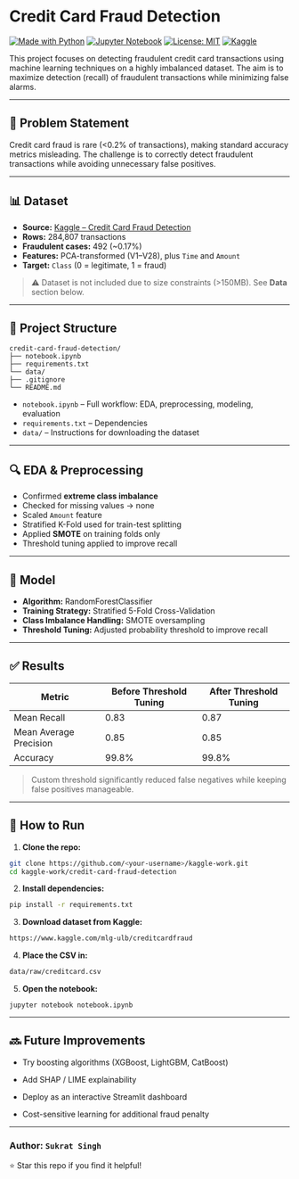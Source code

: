 # Credit Card Fraud Detection

[![Made with Python](https://img.shields.io/badge/Python-3.9%2B-blue.svg)]()
[![Jupyter Notebook](https://img.shields.io/badge/Notebook-Jupyter-orange.svg)]()
[![License: MIT](https://img.shields.io/badge/License-MIT-green.svg)]()
[![Kaggle](https://img.shields.io/badge/Kaggle-Projects-20beff?logo=kaggle)]()

This project focuses on detecting fraudulent credit card transactions using machine learning techniques on a highly imbalanced dataset. The aim is to maximize detection (recall) of fraudulent transactions while minimizing false alarms.

---

## 📌 Problem Statement

Credit card fraud is rare (<0.2% of transactions), making standard accuracy metrics misleading. The challenge is to correctly detect fraudulent transactions while avoiding unnecessary false positives.

---

## 📊 Dataset

- **Source:** [Kaggle – Credit Card Fraud Detection](https://www.kaggle.com/mlg-ulb/creditcardfraud)  
- **Rows:** 284,807 transactions  
- **Fraudulent cases:** 492 (~0.17%)  
- **Features:** PCA-transformed (V1–V28), plus `Time` and `Amount`  
- **Target:** `Class` (0 = legitimate, 1 = fraud)  

> ⚠️ Dataset is not included due to size constraints (>150MB). See **Data** section below.

---

## 📂 Project Structure

```
credit-card-fraud-detection/
├── notebook.ipynb
├── requirements.txt
└── data/
├── .gitignore
└── README.md
```


- `notebook.ipynb` – Full workflow: EDA, preprocessing, modeling, evaluation  
- `requirements.txt` – Dependencies  
- `data/` – Instructions for downloading the dataset  

---

## 🔍 EDA & Preprocessing

- Confirmed **extreme class imbalance**  
- Checked for missing values → none  
- Scaled `Amount` feature  
- Stratified K-Fold used for train-test splitting  
- Applied **SMOTE** on training folds only  
- Threshold tuning applied to improve recall

---

## 🤖 Model

- **Algorithm:** RandomForestClassifier  
- **Training Strategy:** Stratified 5-Fold Cross-Validation  
- **Class Imbalance Handling:** SMOTE oversampling  
- **Threshold Tuning:** Adjusted probability threshold to improve recall

---

## ✅ Results

| Metric                 | Before Threshold Tuning | After Threshold Tuning |
| ---------------------- | ----------------------- | ---------------------- |
| Mean Recall            | 0.83                    | 0.87                   |
| Mean Average Precision | 0.85                    | 0.85                   |
| Accuracy               | 99.8%                   | 99.8%                  |

> Custom threshold significantly reduced false negatives while keeping false positives manageable.

---

## 🚀 How to Run

1. **Clone the repo:**
```bash
git clone https://github.com/<your-username>/kaggle-work.git
cd kaggle-work/credit-card-fraud-detection
```

2. **Install dependencies:**

```bash
pip install -r requirements.txt
```

3. **Download dataset from Kaggle:**

```bash
https://www.kaggle.com/mlg-ulb/creditcardfraud
```

4. **Place the CSV in:**

```bash
data/raw/creditcard.csv
```

5. **Open the notebook:**

```
jupyter notebook notebook.ipynb
```

---


## 🔜 Future Improvements

 - Try boosting algorithms (XGBoost, LightGBM, CatBoost)

 - Add SHAP / LIME explainability

 - Deploy as an interactive Streamlit dashboard

 - Cost-sensitive learning for additional fraud penalty
  
 ---

 

### Author: `Sukrat Singh`
⭐ Star this repo if you find it helpful!